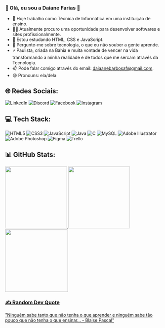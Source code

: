 ### 💫 Olá, eu sou a Daiane Farias 👋

- 🔭 Hoje trabalho como Técnica de Informática em uma instituição de ensino.<br>
- 👯‍♂️ Atualmente procuro uma oportunidade para desenvolver softwares e sites profissionalmente.<br>
- 🌱 Estou estudando HTML, CSS e JavaScript.<br>
- 💬  Pergunte-me sobre tecnologia, o que eu não souber a gente aprende.<br>
- ⚡ Paulista, criada na Bahia e muita vontade de vencer na vida transformando a minha realidade e de todos que me sercam através da Tecnologia.<br>
- 📫 Pode falar comigo através do email: daiaanebarbosaf@gmail.com.<br>
- 😄 Pronouns: ela/dela<br>

## 🌐 Redes Sociais:
[![LinkedIn](https://img.shields.io/badge/LinkedIn-%230077B5.svg?logo=linkedin&logoColor=white)](https://linkedin.com/in/daiaanebarbosaf)
[![Discord](https://img.shields.io/badge/Discord-%237289DA.svg?logo=discord&logoColor=white)](https://discord.gg/daiaanebarbosaf#9926) [![Facebook](https://img.shields.io/badge/Facebook-%231877F2.svg?logo=Facebook&logoColor=white)](https://facebook.com/daiaanebarbosaf) [![Instagram](https://img.shields.io/badge/Instagram-%23E4405F.svg?logo=Instagram&logoColor=white)](https://instagram.com/daiaanebarbosaf) <br>

## 💻 Tech Stack:
![HTML5](https://img.shields.io/badge/html5-%23E34F26.svg?style=flat&logo=html5&logoColor=white) ![CSS3](https://img.shields.io/badge/css3-%231572B6.svg?style=flat&logo=css3&logoColor=white) ![JavaScript](https://img.shields.io/badge/javascript-%23323330.svg?style=flat&logo=javascript&logoColor=%23F7DF1E) ![Java](https://img.shields.io/badge/java-%23ED8B00.svg?style=flat&logo=java&logoColor=white)  ![C](https://img.shields.io/badge/c-%2300599C.svg?style=flat&logo=c&logoColor=white) ![MySQL](https://img.shields.io/badge/mysql-%2300f.svg?style=flat&logo=mysql&logoColor=white) ![Adobe Illustrator](https://img.shields.io/badge/adobeillustrator-%23FF9A00.svg?style=flat&logo=adobeillustrator&logoColor=white) ![Adobe Photoshop](https://img.shields.io/badge/adobephotoshop-%2331A8FF.svg?style=flat&logo=adobephotoshop&logoColor=white) 	![Figma](https://img.shields.io/badge/figma-%23F24E1E.svg?style=flat&logo=figma&logoColor=white) ![Trello](https://img.shields.io/badge/Trello-%23026AA7.svg?style=flat&logo=Trello&logoColor=white)

## 📊 GitHub Stats:
<div>
  <a href="https://github.com/daiaanebarbosaf">
  <img height="200em" src="https://github-readme-stats.vercel.app/api?username=daiaanebarbosaf&show_icons=true&theme=material-palenight&include_all_commits=true&count_private=true"/>
  <img height="200em" src="https://github-readme-streak-stats.herokuapp.com/?user=daiaanebarbosaf&theme=material-palenight&hide_border=false"/>
  <img height="203em" src="https://github-readme-stats.vercel.app/api/top-langs/?username=daiaanebarbosaf&layout=compact&langs_count=7&theme=material-palenight"/>
</div>

### ✍️ Random Dev Quote
  <p>"Ninguém sabe tanto que não tenha o que aprender e ninguém sabe tão pouco que não tenha o que ensinar... - Blaise Pascal"</p>


